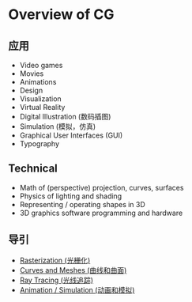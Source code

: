 # Overview of CG

## 应用

* Video games
* Movies
* Animations
* Design
* Visualization
* Virtual Reality 
* Digital Illustration (数码插图)
* Simulation (模拟，仿真)
* Graphical User Interfaces (GUI)
* Typography 



## Technical

* Math of (perspective) projection, curves, surfaces
* Physics of lighting and shading
* Representing / operating shapes in 3D
* 3D graphics software programming and hardware



## 导引

* [Rasterization (光栅化)]()
* [Curves and Meshes (曲线和曲面)]()
* [Ray Tracing (光线追踪)]()
* [Animation / Simulation (动画和模拟)]()

